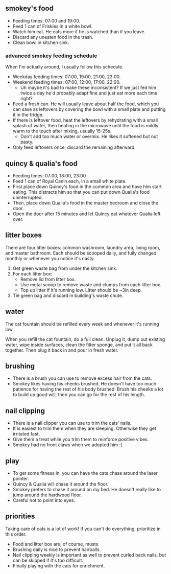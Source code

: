 ## smokey's food

- Feeding times: 07:00 and 19:00.
- Feed 1 can of Friskies in a white bowl.
- Watch him eat. He eats more if he is watched than if you leave.
- Discard any uneaten food in the trash.
- Clean bowl in kitchen sink.

### advanced smokey feeding schedule

When I'm actually around, I usually follow this schedule.

- Weekday feeding times: 07:00, 19:00, 21:00, 23:00.
- Weekend feeding times: 07:00, 12:00, 17:00, 22:00.
  - Uh maybe it's bad to make these inconsistent? If we just fed him twice a
    day he'd probably adapt fine and just eat more each time right?
- Feed a fresh can. He will usually leave about half the food, which you can
  save as leftovers by covering the bowl with a small plate and putting it in
  the fridge.
- If there is leftover food, heat the leftovers by rehydrating with a small
  splash of water, then heating in the microwave until the food is mildly warm
  to the touch after mixing, usually 15-25s.
   - Don't add too much water or overmix. He likes it softened but not pasty.
- Only feed leftovers once; discard the remaining afterward.

## quincy & qualia's food

- Feeding times: 07:00, 18:00, 23:00
- Feed 1 can of Royal Canin each, in a small white plate.
- First place down Quincy's food in the common area and have him start eating.
  This distracts him so that you can put down Qualia's food uninterrupted.
- Then, place down Qualia's food in the master bedroom and close the door.
- Open the door after 15 minutes and let Quincy eat whatever Qualia left over.

## litter boxes

There are four litter boxes: common washroom, laundry area, living room, and
master bathroom. Each should be scooped daily, and fully changed monthly or
whenever you notice it's nasty.

1. Get green waste bag from under the kitchen sink.
2. For each litter box:
   - Remove lid from litter box.
   - Use metal scoop to remove waste and clumps from each litter box.
   - Top up litter if it's running low. Litter should be ~3in deep.
3. Tie green bag and discard in building's waste chute.

## water

The cat fountain should be refilled every week and whenever it's running low.

When you refill the cat fountain, do a full clean. Unplug it, dump out existing
water, wipe inside surfaces, clean the filter sponge, and put it all back
together. Then plug it back in and pour in fresh water.

## brushing

- There is a brush you can use to remove excess hair from the cats.
- Smokey likes having his cheeks brushed. He doesn't have too much patience for
  having the rest of his body brushed. Brush his cheeks a lot to build up good
  will, then you can go for the rest of his length.

## nail clipping

- There is a nail clipper you can use to trim the cats' nails.
- It is easiest to trim them when they are sleeping. Otherwise they get
  irritated fast.
- Give them a treat while you trim them to reinforce positive vibes.
- Smokey had no front claws when we adopted him :(

## play

- To get some fitness in, you can have the cats chase around the laser pointer.
- Quincy & Qualia will chase it around the floor.
- Smokey prefers to chase it around on my bed. He doesn't really like to jump
  around the hardwood floor.
- Careful not to point into eyes.

## priorities

Taking care of cats is a lot of work! If you can't do everything, prioritize in
this order.

- Food and litter box are, of course, musts.
- Brushing daily is nice to prevent hairballs.
- Nail clipping weekly is important as well to prevent curled back nails, but
  can be skipped if it's too difficult.
- Finally playing with the cats for enrichment.
